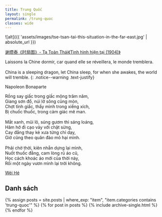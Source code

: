 ```yaml
---
title: Trung Quốc
layout: single
permalink: /trung-quoc
classes: wide
---
```


![alt]({{ 'assets/images/tse-tsan-tai-this-situation-in-the-far-east.jpg' | absolute_url }})
> <cite>
<a target="_blank" href="https://en.m.wikipedia.org/wiki/File:%E6%97%B6%E5%B1%80%E5%9B%BE.jpg">
谢缵泰《时局图》- Tạ Toản Thái《Tình hình hiện tại (1904)》
</a>
</cite>

Laissons la Chine dormir, car quand elle se réveillera, le monde tremblera.\
 \
China is a sleeping dragon, let China sleep, for when she awakes, the world will tremble.
{: .notice--warning .text-justify}
> <cite>
Napoleon Bonaparte
</cite>


Rồng say giấc trong giấc mộng trăm năm,\
Giang sơn đổ, núi lở sông cũng mòn,\
Chợt tỉnh giấc, thấy mình trong xiềng xích,\
Bị chuốc thuốc, trong cảm giác mê man.\
 \
Mắt xanh, mũi lõ, súng gươm thì sáng loáng,\
Hăm hở đi cạo vảy với chặt sừng,\
Cay đắng thay kẻ xưa từng chỉ dạy,\
Giờ cũng theo quân đào mỏ hại mình.\
 \
Phải chờ thời, kiên nhẫn dựng lại mình,\
Nuốt thuốc đắng, cam lòng rũ áo cũ,\
Học cách khoác áo mới của thời này,\
Rồi một ngày vươn mình lại trời không.

> <cite>
<a target="_blank" href="https://wei-he.xyz">Wéi Hé</a>
</cite>

## Danh sách
{% assign posts = site.posts | where_exp: "item", "item.categories contains 'trung-quoc'" %}
{% for post in posts %}
  {% include archive-single.html %}
{% endfor %}